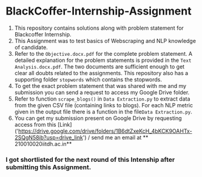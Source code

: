 # BlackCoffer-Internship-Assignment
1. This repository contains solutions along with problem statement for Blackcoffer Internship. 
2. This Assignment was to test basics of Webscraping and NLP knowledge of candidate.
3. Refer to the `Objective.docx.pdf` for the complete problem statement. A detailed explanation for the problem statements is provided in the `Text Analysis.docx.pdf`. The two documents are sufficient enough to get clear all doubts related to the assignments. This repository also has a supporting folder `stopwords` which contains the stopwords.
4. To get the exact problem statement that was shared with me and my submission you can send a request to access my Google Drive folder.
5. Refer to function `scrape_blogs()` in `Data Extraction.py` to extract data from the given CSV file (containing links to blogs). For each NLP metric given in the output file there is a function in the file`Data Extraction.py`.
6. You can get my submission present on Google Drive by requesting access from this [Link] ('https://drive.google.com/drive/folders/1B6dtZxeKcH_4bKCK9OAHTx-2SQgN58ib?usp=drive_link') / send me an email at ** 210010020iitdh.ac.in**
### I got shortlisted for the next round of this Intenship after submitting this Assignment.
